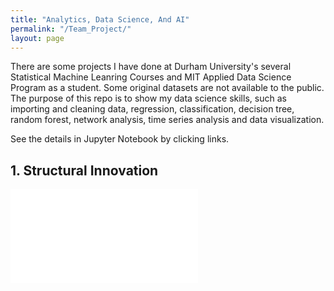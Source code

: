 ```yaml
---
title: "Analytics, Data Science, And AI"
permalink: "/Team_Project/"
layout: page
---
```


There are some projects I have done at Durham University's several Statistical Machine Leanring Courses and MIT Applied Data Science Program as a student. Some original datasets are not available to the public. The purpose of this repo is to show my data science skills, such as importing and cleaning data, regression, classification, decision tree, random forest, network analysis, time series analysis and data visualization.

See the details in Jupyter Notebook by clicking links.

## 1. Structural Innovation


<embed src="/assets/Kaizen.pdf" type="application/pdf">
